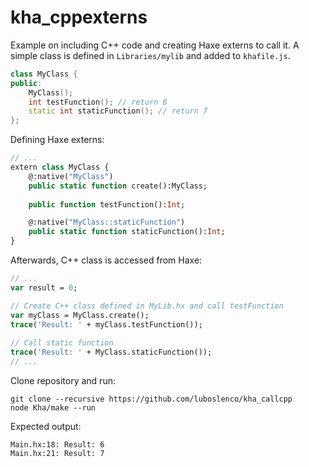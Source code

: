 # kha_cppexterns

Example on including C++ code and creating Haxe externs to call it. A simple class is defined in `Libraries/mylib` and added to `khafile.js`.

```cpp
class MyClass {
public:
	MyClass();
	int testFunction(); // return 6
	static int staticFunction(); // return 7
};
```

Defining Haxe externs:
```hx
// ...
extern class MyClass {
	@:native("MyClass")
	public static function create():MyClass;
	
	public function testFunction():Int;

	@:native("MyClass::staticFunction")
	public static function staticFunction():Int;
}
```

Afterwards, C++ class is accessed from Haxe:

```hx
// ...
var result = 0;

// Create C++ class defined in MyLib.hx and call testFunction
var myClass = MyClass.create();
trace('Result: ' + myClass.testFunction());
			
// Call static function
trace('Result: ' + MyClass.staticFunction());
// ...
```

Clone repository and run:

```
git clone --recursive https://github.com/luboslenco/kha_callcpp
node Kha/make --run
```

Expected output:

```
Main.hx:18: Result: 6
Main.hx:21: Result: 7
```
